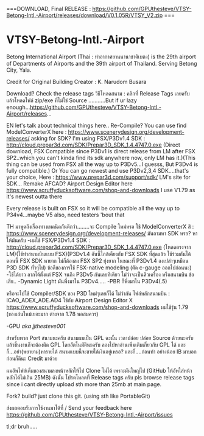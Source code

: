 ===DOWNLOAD, Final RELEASE : https://github.com/GPUthesteve/VTSY-Betong-Intl.-Airport/releases/download/V0.1.05R/VTSY_V2.zip ===


# VTSY-Betong-Intl.-Airport
Betong International Airport (Thai : ท่าอากาศยานนานาชาติเบตง) is the 29th airport of Departments of Airports and the 39th airport of Thailand. Serving Betong City, Yala. 

Credit for Original Building Creator : K. Narudom Busara

Download? Check the release tags 
วิธีโหลดสนาม : คลิกที่ Release Tags เลยครับ แล้วโหลดไฟล์ zip/exe ที่ไม่ใช่ Source
...........But if ur lazy enough...https://github.com/GPUthesteve/VTSY-Betong-Intl.-Airport/releases...

EN 
let's talk about technical things here.. Re-Compile? You can use find ModelConverterX here : https://www.scenerydesign.org/development-releases/ asking for SDK? I'm using FSX/P3Dv1.4 SDK : http://cloud.prepar3d.com/SDK/Prepar3D_SDK_1.4.4747.0.exe (Direct download, FSX Compatible since P3Dv1 is direct release from LM after FSX SP2..which you can't kinda find its sdk anywhere now, only LM has it.)(This thing can be used from FSX all the way up to P3Dv5...I guesss, But P3Dv4 is fully compatible.) Or You can go newest and use P3Dv2,3,4 SDK....that's your choice, Here : https://www.prepar3d.com/support/sdk/ LM's site for SDK... Remake AFCAD? Airport Design Editor here https://www.scruffyducksoftware.com/shop-and-downloads I use V1.79 as it's newest outta there



Every release is built on FSX so it will be compatible all the way up to P34v4...maybe V5 also, need testers 'bout that

TH
มาพูดถึงเรื่องทางเทคนิคกันดีกว่า........จะ Compile ใหม่หรอ ใช้ ModelConverterX สิ : https://www.scenerydesign.org/development-releases/ มันถามหา SDK หรอ? หาให้มันครับ
-ผมใช้ FSX/P3Dv1.4 SDK : http://cloud.prepar3d.com/SDK/Prepar3D_SDK_1.4.4747.0.exe (โหลดตรงจาก LM)(ใช้ทำสนามบินแบบ FSX)(P3Dv1.4 อันนี้ใกล้เคียงกับ FSX SDK ที่สุดแล้ว ใช้ร่วมกันได้ ตอนนี้ FSX SDK หายาก ไม่ก็ต้องลง FSX SP2 ยุ่งยาก ในขณะที่ P3Dv1.4 ลงเปล่าๆเหมือน P3D SDK ทั่วๆไป)
ข้อดีของการใช้ FSX-native modeling (ตัด c-gauge ออกไปก่อนนะ)
-ใช้ได้ยาว ลากได้ตั้งแต่ FSX  จนถึง P3Dv5 กันเลยทีเดียว ไม่ว่าจะเป็นตีวเครื่อง หรือสนามบิน
ข้อเสีย..
-Dynamic Light  มันพึ่งมาใน P3Dv4.....
-PBR ก็พึ่งมาใน P3Dv4(.5)

หรือจะไปใช้ Compiler/SDK ของ P3D ใหม่ๆเลยก็ได้ ไม่ว่ากัน 
ไฟล์หลักสนามบิน : ICAO_ADEX_ADE.AD4
ใช้กับ Airport Design Editor X https://www.scruffyducksoftware.com/shop-and-downloads ผมใช้รุ่น 1.79 (ของเล่นใหม่เยอะมาก ต่างจาก 1.78 พอสมควร)



-GPU *aka jjthesteve001*

สำหรับพวก Port สนามนะครับ สนามผมเป็น GPL ฉะนั้น เวลาปล่อย ปล่อย Source ด้วยนะครับ แล้วชิ้นงานก็จะต้องติด GPL โดยอัตโนมัตินะครับ ลองไปหาอ่านเพิ่มเติมเกี่ยวกับ GPL ได้
และก็...อย่า(พยายาม)หารายได้ สนามแบบนี้จะขายได้เงินอยู่เหรอ?
และก็....ก่อนทำ อย่างน้อย IB มาบอกก่อนก็ดีนะ Credit มาด้วย

ผมอัพไฟล์เต็มของสนามลงหน้าหลักให้ไป Clone ไม่ได้ เพราะมันใหญ่ไป (GitHub ให้อัพใส่หน้าหลักได้ไม่เกิน 25MB) ดังนั้น โปรดโหลดที่ Release tags ครับ
pls browse release tags since i cant directly upload sth more than 25mb at main page.

Fork? build? just clone this git. (using sth like PortableGit)


ส่งผลตอบรับการใช้งานมาได้ที่ / Send your feedback here
https://github.com/GPUthesteve/VTSY-Betong-Intl.-Airport/issues

tl;dr bruh.....
